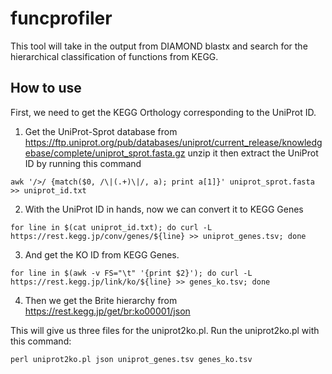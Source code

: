 # funcprofiler
This tool will take in the output from DIAMOND blastx and search for the hierarchical classification of functions from KEGG.

## How to use

First, we need to get the KEGG Orthology corresponding to the UniProt ID.

1) Get the UniProt-Sprot database from https://ftp.uniprot.org/pub/databases/uniprot/current_release/knowledgebase/complete/uniprot_sprot.fasta.gz unzip it then extract the UniProt ID by running this command 
```
awk '/>/ {match($0, /\|(.+)\|/, a); print a[1]}' uniprot_sprot.fasta >> uniprot_id.txt
```

2) With the UniProt ID in hands, now we can convert it to KEGG Genes
```
for line in $(cat uniprot_id.txt); do curl -L https://rest.kegg.jp/conv/genes/${line} >> uniprot_genes.tsv; done
```

3) And get the KO ID from KEGG Genes.
```
for line in $(awk -v FS="\t" '{print $2}'); do curl -L https://rest.kegg.jp/link/ko/${line} >> genes_ko.tsv; done
```

4) Then we get the Brite hierarchy from https://rest.kegg.jp/get/br:ko00001/json

This will give us three files for the uniprot2ko.pl. Run the uniprot2ko.pl with this command:
```
perl uniprot2ko.pl json uniprot_genes.tsv genes_ko.tsv
```
